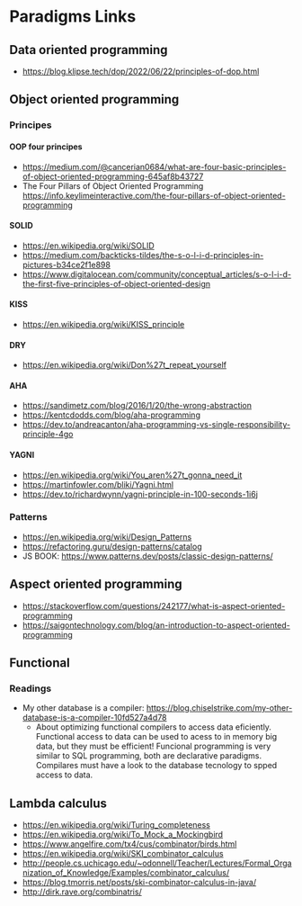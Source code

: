# Paradigms Links
## Data oriented programming
* https://blog.klipse.tech/dop/2022/06/22/principles-of-dop.html
## Object oriented programming
### Principes
#### OOP four principes
* https://medium.com/@cancerian0684/what-are-four-basic-principles-of-object-oriented-programming-645af8b43727
* The Four Pillars of Object Oriented Programming https://info.keylimeinteractive.com/the-four-pillars-of-object-oriented-programming
#### SOLID
* https://en.wikipedia.org/wiki/SOLID
* https://medium.com/backticks-tildes/the-s-o-l-i-d-principles-in-pictures-b34ce2f1e898
* https://www.digitalocean.com/community/conceptual_articles/s-o-l-i-d-the-first-five-principles-of-object-oriented-design
#### KISS
* https://en.wikipedia.org/wiki/KISS_principle
#### DRY
* https://en.wikipedia.org/wiki/Don%27t_repeat_yourself
#### AHA
* https://sandimetz.com/blog/2016/1/20/the-wrong-abstraction
* https://kentcdodds.com/blog/aha-programming
* https://dev.to/andreacanton/aha-programming-vs-single-responsibility-principle-4go
#### YAGNI
* https://en.wikipedia.org/wiki/You_aren%27t_gonna_need_it
* https://martinfowler.com/bliki/Yagni.html
* https://dev.to/richardwynn/yagni-principle-in-100-seconds-1i6j
### Patterns
* https://en.wikipedia.org/wiki/Design_Patterns
* https://refactoring.guru/design-patterns/catalog
* JS BOOK: https://www.patterns.dev/posts/classic-design-patterns/
## Aspect oriented programming
* https://stackoverflow.com/questions/242177/what-is-aspect-oriented-programming
* https://saigontechnology.com/blog/an-introduction-to-aspect-oriented-programming


## Functional
### Readings
* My other database is a compiler: https://blog.chiselstrike.com/my-other-database-is-a-compiler-10fd527a4d78
  * About optimizing functional compilers to access data eficiently. Functional access to data can be used to acess to in memory big data, but they must be efficient! Funcional programming is very similar to SQL programming, both are declarative paradigms. Compilares must have a look to the database tecnology to spped access to data.
## Lambda calculus
* https://en.wikipedia.org/wiki/Turing_completeness
* https://en.wikipedia.org/wiki/To_Mock_a_Mockingbird
* https://www.angelfire.com/tx4/cus/combinator/birds.html
* https://en.wikipedia.org/wiki/SKI_combinator_calculus
* http://people.cs.uchicago.edu/~odonnell/Teacher/Lectures/Formal_Organization_of_Knowledge/Examples/combinator_calculus/
* https://blog.tmorris.net/posts/ski-combinator-calculus-in-java/
* http://dirk.rave.org/combinatris/
